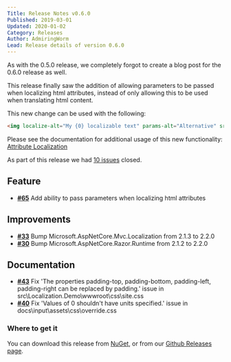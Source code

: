 ```yaml
---
Title: Release Notes v0.6.0
Published: 2019-03-01
Updated: 2020-01-02
Category: Releases
Author: AdmiringWorm
Lead: Release details of version 0.6.0
---
```


As with the 0.5.0 release, we completely forgot to create a blog post for the 0.6.0 release as well.

This release finally saw the addition of allowing parameters to be passed when localizing html attributes, instead
of only allowing this to be used when translating html content.

This new change can be used with the following:

```html
<img localize-alt="My {0} localizable text" params-alt="Alternative" src="whatever.png" />
```

Please see the documentation for additional usage of this new functionality: [Attribute Localization](../docs/helpers/attribute-localization)

As part of this release we had [10 issues](https://github.com/WormieCorp/Localization.AspNetCore.TagHelpers/milestone/6?closed=1) closed.

## Feature

- [__#65__](https://github.com/WormieCorp/Localization.AspNetCore.TagHelpers/issues/65) Add ability to pass parameters when localizing html attributes

## Improvements

- [__#33__](https://github.com/WormieCorp/Localization.AspNetCore.TagHelpers/pull/33) Bump Microsoft.AspNetCore.Mvc.Localization from 2.1.3 to 2.2.0
- [__#30__](https://github.com/WormieCorp/Localization.AspNetCore.TagHelpers/pull/30) Bump Microsoft.AspNetCore.Razor.Runtime from 2.1.2 to 2.2.0

## Documentation

- [__#43__](https://github.com/WormieCorp/Localization.AspNetCore.TagHelpers/issues/43) Fix 'The properties padding-top, padding-bottom, padding-left, padding-right can be replaced by padding.' issue in src\Localization.Demo\wwwroot\css\site.css
- [__#40__](https://github.com/WormieCorp/Localization.AspNetCore.TagHelpers/issues/40) Fix 'Values of 0 shouldn't have units specified.' issue in docs\input\assets\css\override.css

### Where to get it

You can download this release from [NuGet](https://www.nuget.org/packages/Localization.AspNetCore.TagHelpers/0.6.0),
or from our [Github Releases page](https://github.com/WormieCorp/Localization.AspNetCore.TagHelpers/releases/tag/0.5.0).
